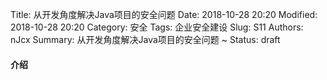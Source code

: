 Title: 从开发角度解决Java项目的安全问题
Date: 2018-10-28 20:20
Modified: 2018-10-28 20:20
Category: 安全
Tags: 企业安全建设
Slug: S11
Authors: nJcx
Summary: 从开发角度解决Java项目的安全问题 ~
Status: draft

#### 介绍

